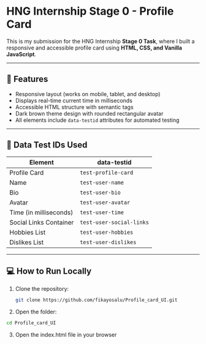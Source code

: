 # HNG Internship Stage 0 - Profile Card

This is my submission for the HNG Internship **Stage 0 Task**, where I built a responsive and accessible profile card using **HTML, CSS, and Vanilla JavaScript**.

---

## 🧠 Features

- Responsive layout (works on mobile, tablet, and desktop)
- Displays real-time current time in milliseconds
- Accessible HTML structure with semantic tags
- Dark brown theme design with rounded rectangular avatar
- All elements include `data-testid` attributes for automated testing

---

## 🧩 Data Test IDs Used

| Element                | data-testid              |
| ---------------------- | ------------------------ |
| Profile Card           | `test-profile-card`      |
| Name                   | `test-user-name`         |
| Bio                    | `test-user-bio`          |
| Avatar                 | `test-user-avatar`       |
| Time (in milliseconds) | `test-user-time`         |
| Social Links Container | `test-user-social-links` |
| Hobbies List           | `test-user-hobbies`      |
| Dislikes List          | `test-user-dislikes`     |

---

## 💻 How to Run Locally

1. Clone the repository:

   ```bash
   git clone https://github.com/fikayosalu/Profile_card_UI.git

   ```

2. Open the folder:

```bash
cd Profile_card_UI

```

3. Open the index.html file in your browser
